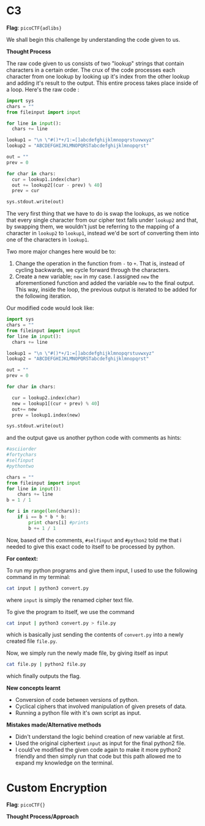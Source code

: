 
#  C3

**Flag**: `picoCTF{adlibs}` 

We shall begin this challenge by understanding the code given to us. 

**Thought Process**

The raw code given to us consists of two "lookup" strings that contain characters in a certain order. The crux of the code processes each character from one lookup by looking up it's index from the other lookup and adding it's result to the output. This entire process takes place inside of a loop.  Here's the raw code :

```python
import sys
chars = ""
from fileinput import input

for line in input():
  chars += line

lookup1 = "\n \"#()*+/1:=[]abcdefghijklmnopqrstuvwxyz"
lookup2 = "ABCDEFGHIJKLMNOPQRSTabcdefghijklmnopqrst"

out = ""
prev = 0

for char in chars:
  cur = lookup1.index(char)
  out += lookup2[(cur - prev) % 40]
  prev = cur

sys.stdout.write(out)
```

The very first thing that we have to do is swap the lookups, as we notice that every single character from our cipher text falls under `lookup2` and that, by swapping them, we wouldn't just be referring to the mapping of a character in `lookup2` to `lookup1`, instead we'd be sort of converting them into one of the characters in `lookup1`.

Two more major changes here would be to: 

1. Change the operation in the function from `-` to `+`. That is, instead of cycling backwards, we cycle forward through the characters.
2. Create a new variable; `new` in my case. I assigned `new` the aforementioned function and added the variable `new` to the final output. This way, inside the loop, the previous output is iterated to be added for the following iteration. 

Our modified code would look like: 
```python
import sys
chars = ""
from fileinput import input
for line in input():
  chars += line

lookup1 = "\n \"#()*+/1:=[]abcdefghijklmnopqrstuvwxyz"
lookup2 = "ABCDEFGHIJKLMNOPQRSTabcdefghijklmnopqrst"

out = ""
prev = 0

for char in chars:

  cur = lookup2.index(char)
  new = lookup1[(cur + prev) % 40]
  out+= new
  prev = lookup1.index(new)

sys.stdout.write(out)
```

and the output gave us another python code with comments as hints:

```python
#asciiorder
#fortychars
#selfinput
#pythontwo

chars = ""
from fileinput import input
for line in input():
    chars += line
b = 1 / 1

for i in range(len(chars)):
    if i == b * b * b:
        print chars[i] #prints
        b += 1 / 1
```

Now, based off the comments, `#selfinput` and `#python2` told me that i needed to give this exact code to itself to be processed by python. 

**For context:** 

To run my python programs and give them input, I used to use the following command in my terminal:

```bash
cat input | python3 convert.py
```
where `input` is simply the renamed cipher text file. 

To give the program to itself, we use the command 

```bash
cat input | python3 convert.py > file.py
```
which is basically just sending the contents of `convert.py` into a newly created file `file.py`.

Now, we simply run the newly made file, by giving itself as input 

```bash
cat file.py | python2 file.py
```
which finally outputs the flag.

**New concepts learnt**

* Conversion of code between versions of python.
* Cyclical ciphers that involved manipulation of given presets of data.
* Running a python file with it's own script as input.

**Mistakes made/Alternative methods**

* Didn't understand the logic behind creation of new variable at first. 
* Used the original ciphertext `input` as input for the final python2 file.
* I could've modified the given code again to make it more python2 friendly and then simply run that code but this path allowed me to expand my knowledge on the terminal.



# Custom Encryption

**Flag**: `picoCTF{}`

**Thought Process/Approach**

